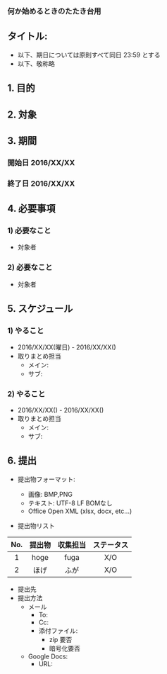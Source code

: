 ### 何か始めるときのたたき台用

## タイトル:

* 以下、期日については原則すべて同日 23:59 とする
* 以下、敬称略

## 1. 目的

## 2. 対象

## 3. 期間

### 開始日 2016/XX/XX
### 終了日 2016/XX/XX

## 4. 必要事項

### 1) 必要なこと
* 対象者

### 2) 必要なこと
* 対象者

## 5. スケジュール

### 1) やること
* 2016/XX/XX(曜日) - 2016/XX/XX()
* 取りまとめ担当
  * メイン:
  * サブ:

### 2) やること
* 2016/XX/XX() - 2016/XX/XX()
* 取りまとめ担当
  * メイン:
  * サブ:

## 6. 提出

* 提出物フォーマット:
  * 画像: BMP,PNG
  * テキスト: UTF-8 LF BOMなし
  * Office Open XML (xlsx, docx, etc...)


* 提出物リスト

| No. | 提出物 | 収集担当 | ステータス |
|:--:|:--:|:--:|:--:|
| 1 | hoge | fuga | X/O |
| 2 | ほげ | ふが | X/O |

* 提出先
* 提出方法
  * メール
    * To:
    * Cc:
    * 添付ファイル:
        * zip 要否
        * 暗号化要否
  * Google Docs:
    * URL: 
